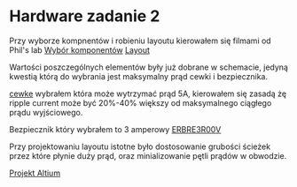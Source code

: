 # Hardware zadanie 2

Przy wyborze kompnentów i robieniu layoutu kierowałem się filmami od Phil's lab
[Wybór komponentów](https://youtu.be/FqT_Ofd54fo?si=AA0Hkjp7xesDOhcw)
[Layout](https://youtu.be/AmfLhT5SntE?si=zTMSJ8Xuekh-_Z3f)

Wartości poszczególnych elementów były już dobrane w schemacie, jedyną kwestią którą do wybrania jest maksymalny prąd cewki i bezpiecznika.

[cewke](./MIDC-S-A0001527594-1.pdf) wybrałem która może wytrzymać prąd 5A, kierowałem się zasadą żę ripple current może być 20%-40% większy od maksymalnego ciągłego prądu wyjściowego.

Bezpiecznik który wybrałem to 3 amperowy [ERBRE3R00V](./PANA-S-A0001003828-1.pdf)

Przy projektowaniu layoutu istotne było dostosowanie grubości ścieżek przez które płynie duży prąd, oraz minializowanie pętli prądów w obwodzie.

[Projekt Altium](./Stepdown/)
